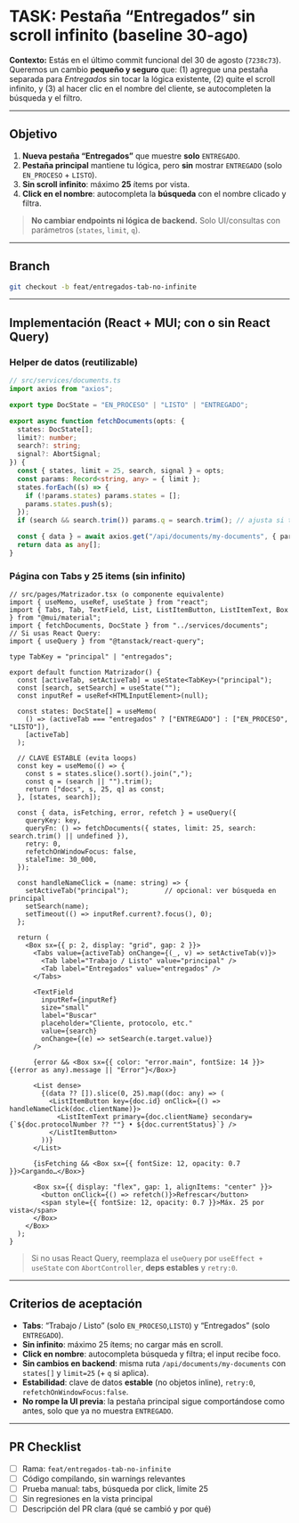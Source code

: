 # TASK: Pestaña “Entregados” sin scroll infinito (baseline 30-ago)

**Contexto:** Estás en el último commit funcional del 30 de agosto (`7238c73`). Queremos un cambio **pequeño y seguro** que: (1) agregue una pestaña separada para *Entregados* sin tocar la lógica existente, (2) quite el scroll infinito, y (3) al hacer clic en el nombre del cliente, se autocompleten la búsqueda y el filtro.

---

## Objetivo

1. **Nueva pestaña “Entregados”** que muestre **solo** `ENTREGADO`.
2. **Pestaña principal** mantiene tu lógica, pero **sin** mostrar `ENTREGADO` (solo `EN_PROCESO` + `LISTO`).
3. **Sin scroll infinito**: máximo **25** ítems por vista.
4. **Click en el nombre**: autocompleta la **búsqueda** con el nombre clicado y filtra.

> **No cambiar endpoints ni lógica de backend.** Solo UI/consultas con parámetros (`states`, `limit`, `q`).

---

## Branch

```bash
git checkout -b feat/entregados-tab-no-infinite
```

---

## Implementación (React + MUI; con o sin React Query)

### Helper de datos (reutilizable)

```ts
// src/services/documents.ts
import axios from "axios";

export type DocState = "EN_PROCESO" | "LISTO" | "ENTREGADO";

export async function fetchDocuments(opts: {
  states: DocState[];
  limit?: number;
  search?: string;
  signal?: AbortSignal;
}) {
  const { states, limit = 25, search, signal } = opts;
  const params: Record<string, any> = { limit };
  states.forEach((s) => {
    if (!params.states) params.states = [];
    params.states.push(s);
  });
  if (search && search.trim()) params.q = search.trim(); // ajusta si tu API usa otro nombre

  const { data } = await axios.get("/api/documents/my-documents", { params, signal });
  return data as any[];
}
```

### Página con Tabs y 25 items (sin infinito)

```tsx
// src/pages/Matrizador.tsx (o componente equivalente)
import { useMemo, useRef, useState } from "react";
import { Tabs, Tab, TextField, List, ListItemButton, ListItemText, Box } from "@mui/material";
import { fetchDocuments, DocState } from "../services/documents";
// Si usas React Query:
import { useQuery } from "@tanstack/react-query";

type TabKey = "principal" | "entregados";

export default function Matrizador() {
  const [activeTab, setActiveTab] = useState<TabKey>("principal");
  const [search, setSearch] = useState("");
  const inputRef = useRef<HTMLInputElement>(null);

  const states: DocState[] = useMemo(
    () => (activeTab === "entregados" ? ["ENTREGADO"] : ["EN_PROCESO", "LISTO"]),
    [activeTab]
  );

  // CLAVE ESTABLE (evita loops)
  const key = useMemo(() => {
    const s = states.slice().sort().join(",");
    const q = (search || "").trim();
    return ["docs", s, 25, q] as const;
  }, [states, search]);

  const { data, isFetching, error, refetch } = useQuery({
    queryKey: key,
    queryFn: () => fetchDocuments({ states, limit: 25, search: search.trim() || undefined }),
    retry: 0,
    refetchOnWindowFocus: false,
    staleTime: 30_000,
  });

  const handleNameClick = (name: string) => {
    setActiveTab("principal");         // opcional: ver búsqueda en principal
    setSearch(name);
    setTimeout(() => inputRef.current?.focus(), 0);
  };

  return (
    <Box sx={{ p: 2, display: "grid", gap: 2 }}>
      <Tabs value={activeTab} onChange={(_, v) => setActiveTab(v)}>
        <Tab label="Trabajo / Listo" value="principal" />
        <Tab label="Entregados" value="entregados" />
      </Tabs>

      <TextField
        inputRef={inputRef}
        size="small"
        label="Buscar"
        placeholder="Cliente, protocolo, etc."
        value={search}
        onChange={(e) => setSearch(e.target.value)}
      />

      {error && <Box sx={{ color: "error.main", fontSize: 14 }}>{(error as any).message || "Error"}</Box>}

      <List dense>
        {(data ?? []).slice(0, 25).map((doc: any) => (
          <ListItemButton key={doc.id} onClick={() => handleNameClick(doc.clientName)}>
            <ListItemText primary={doc.clientName} secondary={`${doc.protocolNumber ?? ""} • ${doc.currentStatus}`} />
          </ListItemButton>
        ))}
      </List>

      {isFetching && <Box sx={{ fontSize: 12, opacity: 0.7 }}>Cargando…</Box>}

      <Box sx={{ display: "flex", gap: 1, alignItems: "center" }}>
        <button onClick={() => refetch()}>Refrescar</button>
        <span style={{ fontSize: 12, opacity: 0.7 }}>Máx. 25 por vista</span>
      </Box>
    </Box>
  );
}
```

> Si no usas React Query, reemplaza el `useQuery` por `useEffect + useState` con `AbortController`, **deps estables** y `retry:0`.

---

## Criterios de aceptación

- **Tabs**: “Trabajo / Listo” (solo `EN_PROCESO`,`LISTO`) y “Entregados” (solo `ENTREGADO`).
- **Sin infinito**: máximo 25 ítems; no cargar más en scroll.
- **Click en nombre**: autocompleta búsqueda y filtra; el input recibe foco.
- **Sin cambios en backend**: misma ruta `/api/documents/my-documents` con `states[]` y `limit=25` (+ `q` si aplica).
- **Estabilidad**: clave de datos **estable** (no objetos inline), `retry:0`, `refetchOnWindowFocus:false`.
- **No rompe la UI previa**: la pestaña principal sigue comportándose como antes, solo que ya no muestra `ENTREGADO`.

---

## PR Checklist

- [ ] Rama: `feat/entregados-tab-no-infinite`
- [ ] Código compilando, sin warnings relevantes
- [ ] Prueba manual: tabs, búsqueda por click, límite 25
- [ ] Sin regresiones en la vista principal
- [ ] Descripción del PR clara (qué se cambió y por qué)

